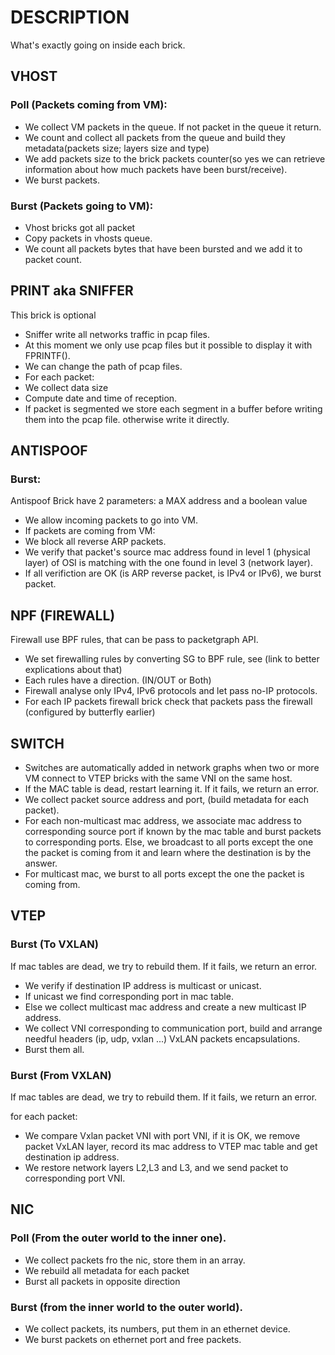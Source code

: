 # DESCRIPTION

What's exactly going on inside each brick.

## VHOST

### Poll (Packets coming from VM):

- We collect VM packets in the queue. If not packet in the queue it return.
- We count and collect all packets from the queue and build they metadata(packets size; layers size and type)
- We add packets size to the brick packets counter(so yes we can retrieve information about how much packets have been burst/receive).
- We burst packets.

### Burst (Packets going to VM):

- Vhost bricks got all packet
- Copy packets in vhosts queue.
- We count all packets bytes that have been bursted and we add it to packet count.

## PRINT aka SNIFFER

This brick is optional
- Sniffer write all networks traffic in pcap files.
- At this moment we only use pcap files but it possible to display it with FPRINTF().
- We can change the path of pcap files.
- For each packet:
- We collect data size
- Compute date and time of reception.
- If packet is segmented we store each segment in a buffer before writing them into the pcap file. otherwise write it directly.

## ANTISPOOF

### Burst:

Antispoof Brick have 2 parameters: a MAX address and a boolean value
- We allow incoming packets to go into VM.
- If packets are coming from VM:
- We block all reverse ARP packets.
- We verify that packet's source mac address found in level 1 (physical layer) of OSI is matching with the one found in level 3 (network layer).
- If all verifiction are OK (is ARP reverse packet, is IPv4 or IPv6), we burst packet.

## NPF (FIREWALL)

Firewall use BPF rules, that can be pass to packetgraph API.
- We set firewalling rules by converting SG to BPF rule, see (link to better explications about that)
- Each rules have a direction. (IN/OUT or Both)
- Firewall analyse only IPv4, IPv6 protocols and let pass no-IP protocols.
- For each IP packets firewall brick check that packets pass the firewall (configured by butterfly earlier)

## SWITCH

- Switches are automatically added in network graphs when two or more VM connect to VTEP bricks with the same VNI on the same host.
- If the MAC table is dead, restart learning it. If it fails, we return an error.
- We collect packet source address and port, (build metadata for each packet).
- For each non-multicast mac address, we associate mac address to corresponding source port if known by the mac table and burst packets to corresponding ports. Else, we broadcast to all ports except the one the packet is coming from it and learn where the destination is by the answer.
- For multicast mac, we burst to all ports except the one the packet is coming from.

## VTEP

### Burst (To VXLAN)

If mac tables are dead, we try to rebuild them. If it fails, we return an error.
- We verify if destination IP address is multicast or unicast.
- If unicast we find corresponding port in mac table.
- Else we collect multicast mac address and create a new multicast IP address.
- We collect VNI corresponding to communication port, build and arrange needful headers (ip, udp, vxlan ...) VxLAN packets encapsulations.
- Burst them all.

### Burst (From VXLAN)

If mac tables are dead, we try to rebuild them. If it fails, we return an error.

for each packet:
- We compare Vxlan packet VNI with port VNI, if it is OK, we remove packet VxLAN layer, record its mac address to VTEP mac table and get destination ip address.
- We restore network layers L2,L3 and L3, and we send packet to corresponding port VNI.

## NIC

### Poll (From the outer world to the inner one).

- We collect packets fro the nic, store them in an array.
- We rebuild all metadata for each packet
- Burst all packets in opposite direction

### Burst (from the inner world to the outer world).

- We collect packets, its numbers, put them in an ethernet device.
- We burst packets on ethernet port and free packets.

